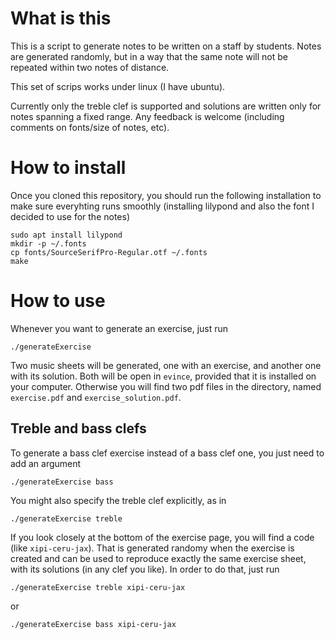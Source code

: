 # What is this
This is a script to generate notes to be written on a staff by students. Notes are generated randomly, but in a way that the same note will not be repeated within two notes of distance.

This set of scrips works under linux (I have ubuntu).

Currently only the treble clef is supported and solutions are written only for notes spanning a fixed range. Any feedback is welcome (including comments on fonts/size of notes, etc).

# How to install
Once you cloned this repository, you should run the following installation to make sure everyhting runs smoothly (installing lilypond and also the font I decided to use for the notes)

```
sudo apt install lilypond
mkdir -p ~/.fonts
cp fonts/SourceSerifPro-Regular.otf ~/.fonts
make
```

# How to use
Whenever you want to generate an exercise, just run
```
./generateExercise
```
Two music sheets will be generated, one with an exercise, and another one with its solution. Both will be open in ``evince``, provided that it is installed on your computer. Otherwise you will find two pdf files in the directory, named ``exercise.pdf`` and ``exercise_solution.pdf``.

## Treble and bass clefs
To generate a bass clef exercise instead of a bass clef one, you just need to add an argument
```
./generateExercise bass
```
You might also specify the treble clef explicitly, as in
```
./generateExercise treble
```

If you look closely at the bottom of the exercise page, you will find a code (like ``xipi-ceru-jax``). That is generated randomy when the exercise is created and can be used to reproduce exactly the same exercise sheet, with its solutions (in any clef you like). In order to do that, just run
```
./generateExercise treble xipi-ceru-jax
```
or
```
./generateExercise bass xipi-ceru-jax
```

